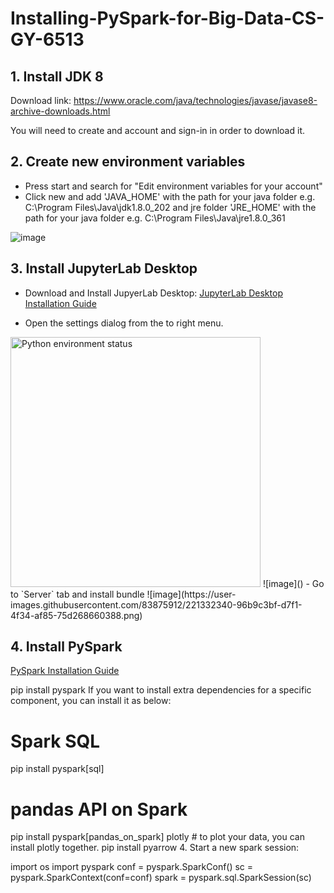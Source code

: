# Installing-PySpark-for-Big-Data-CS-GY-6513

## 1. Install JDK 8

Download link: https://www.oracle.com/java/technologies/javase/javase8-archive-downloads.html

You will need to create and account and sign-in in order to download it.

## 2. Create new environment variables

- Press start and search for "Edit environment variables for your account"
- Click new and add 'JAVA_HOME' with the path for your java folder e.g. C:\Program Files\Java\jdk1.8.0_202 and jre folder 'JRE_HOME' with the path for your java folder e.g. C:\Program Files\Java\jre1.8.0_361

![image](https://user-images.githubusercontent.com/83875912/221330980-8e78f28f-e578-4e6c-b5df-bf34cc241442.png)

## 3. Install JupyterLab Desktop

- Download and Install JupyerLab Desktop: [JupyterLab Desktop Installation Guide](https://github.com/jupyterlab/jupyterlab-desktop#installation)

- Open the settings dialog from the to right menu. 
<img src="https://user-images.githubusercontent.com/83875912/221331999-005f1091-c724-4900-a050-c52687b19cb4.png" alt="Python environment status" width=400 />
![image]()
- Go to `Server` tab and install bundle
![image](https://user-images.githubusercontent.com/83875912/221332340-96b9c3bf-d7f1-4f34-af85-75d268660388.png)


## 4. Install PySpark
[PySpark Installation Guide](https://spark.apache.org/docs/latest/api/python/getting_started/install.html#using-pypi)

pip install pyspark
If you want to install extra dependencies for a specific component, you can install it as below:


# Spark SQL
pip install pyspark[sql]
# pandas API on Spark
pip install pyspark[pandas_on_spark] plotly  # to plot your data, you can install plotly together.
pip install pyarrow
4. Start a new spark session:

import os
import pyspark
conf = pyspark.SparkConf()
sc = pyspark.SparkContext(conf=conf)
spark = pyspark.sql.SparkSession(sc)
